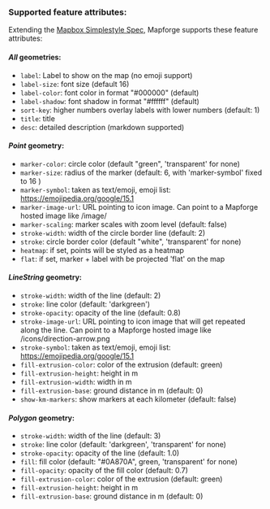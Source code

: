 ### Supported feature attributes:

Extending the [Mapbox Simplestyle Spec](https://github.com/mapbox/simplestyle-spec/tree/master/1.1.0), Mapforge supports these feature attributes:

#### *All* geometries:

* `label`: Label to show on the map (no emoji support)
* `label-size`: font size (default 16)
* `label-color`: font color in format "#000000" (default)
* `label-shadow`: font shadow in format "#ffffff" (default)
* `sort-key`: higher numbers overlay labels with lower numbers (default: 1)
* `title`: title
* `desc`: detailed description (markdown supported)

#### *Point* geometry:

* `marker-color`: circle color (default "green", 'transparent' for none)
* `marker-size`: radius of the marker (default: 6, with 'marker-symbol' fixed to 16 )
* `marker-symbol`: taken as text/emoji, emoji list: https://emojipedia.org/google/15.1
* `marker-image-url`: URL pointing to icon image. Can point to a Mapforge hosted image like /image/<id>
* `marker-scaling`: marker scales with zoom level (default: false)
* `stroke-width`: width of the circle border line (default: 2)
* `stroke`: circle border color (default "white", 'transparent' for none)
* `heatmap`: if set, points will be styled as a heatmap
* `flat`: if set, marker + label with be projected 'flat' on the map

#### *LineString* geometry:

* `stroke-width`: width of the line (default: 2)
* `stroke`: line color (default: 'darkgreen')
* `stroke-opacity`: opacity of the line (default: 0.8)
* `stroke-image-url`: URL pointing to icon image that will get repeated along the line. Can point to a Mapforge hosted image like /icons/direction-arrow.png
* `stroke-symbol`: taken as text/emoji, emoji list: https://emojipedia.org/google/15.1
* `fill-extrusion-color`: color of the extrusion (default: green)
* `fill-extrusion-height`: height in m
* `fill-extrusion-width`: width in m
* `fill-extrusion-base`: ground distance in m (default: 0)
* `show-km-markers`: show markers at each kilometer (default: false)

#### *Polygon* geometry:

* `stroke-width`: width of the line (default: 3)
* `stroke`: line color (default: 'darkgreen', 'transparent' for none)
* `stroke-opacity`: opacity of the line (default: 1.0)
* `fill`: fill color (default: "#0A870A", green, 'transparent' for none)
* `fill-opacity`: opacity of the fill color (default: 0.7)
* `fill-extrusion-color`: color of the extrusion (default: green)
* `fill-extrusion-height`: height in m
* `fill-extrusion-base`: ground distance in m (default: 0)
